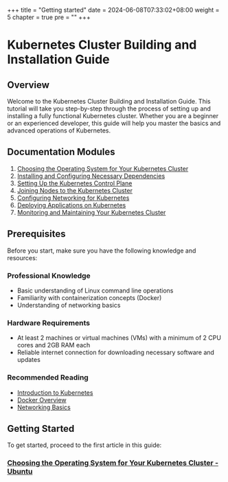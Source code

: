 +++
title = "Getting started"
date = 2024-06-08T07:33:02+08:00
weight = 5
chapter = true
pre = "<b></b>"
+++

# Kubernetes Cluster Building and Installation Guide

## Overview

Welcome to the Kubernetes Cluster Building and Installation Guide. This tutorial will take you step-by-step through the process of setting up and installing a fully functional Kubernetes cluster. Whether you are a beginner or an experienced developer, this guide will help you master the basics and advanced operations of Kubernetes.

## Documentation Modules

1. [Choosing the Operating System for Your Kubernetes Cluster](#choosing-the-operating-system-for-your-kubernetes-cluster)
2. [Installing and Configuring Necessary Dependencies](#installing-and-configuring-necessary-dependencies)
3. [Setting Up the Kubernetes Control Plane](#setting-up-the-kubernetes-control-plane)
4. [Joining Nodes to the Kubernetes Cluster](#joining-nodes-to-the-kubernetes-cluster)
5. [Configuring Networking for Kubernetes](#configuring-networking-for-kubernetes)
6. [Deploying Applications on Kubernetes](#deploying-applications-on-kubernetes)
7. [Monitoring and Maintaining Your Kubernetes Cluster](#monitoring-and-maintaining-your-kubernetes-cluster)

## Prerequisites

Before you start, make sure you have the following knowledge and resources:

### Professional Knowledge

- Basic understanding of Linux command line operations
- Familiarity with containerization concepts (Docker)
- Understanding of networking basics

### Hardware Requirements

- At least 2 machines or virtual machines (VMs) with a minimum of 2 CPU cores and 2GB RAM each
- Reliable internet connection for downloading necessary software and updates

### Recommended Reading

- [Introduction to Kubernetes](https://kubernetes.io/docs/tutorials/kubernetes-basics/)
- [Docker Overview](https://docs.docker.com/get-started/overview/)
- [Networking Basics](https://www.networkcomputing.com/networking/understanding-basic-networking-concepts)

## Getting Started

To get started, proceed to the first article in this guide:

### [Choosing the Operating System for Your Kubernetes Cluster - Ubuntu](#choosing-the-operating-system-for-your-kubernetes-cluster---ubuntu)
